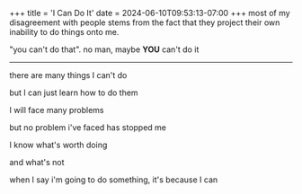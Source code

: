 +++
title = 'I Can Do It'
date = 2024-06-10T09:53:13-07:00
+++
most of my disagreement with people stems from the fact
that they project their own inability to do things onto me.

"you can't do that". no man, maybe **YOU** can't do it

---

there are many things I can't do

but I can just learn how to do them

I will face many problems

but no problem i've faced has stopped me

I know what's worth doing

and what's not

when I say i'm going to do something, it's because I can
